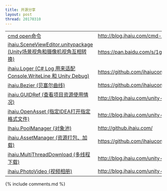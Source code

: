 ```yaml
---
title: 开源分享
layout: post
thread: 20170310
---
```



<table>

  <tr>
      <td><a target="_blank" href="http://blog.ihaiu.com/cmd-open/#content">cmd open命令</a></td>
      <td><a target="_blank" href="http://blog.ihaiu.com/cmd-open/#content">http://blog.ihaiu.com/cmd-open/#content</a></td>
  </tr>

  <tr>
      <td><a target="_blank" href="https://pan.baidu.com/s/1geSeW4j">ihaiu.SceneViewEditor.unitypackage (Unity场景视角和摄像机视角互相转换)</a></td>
      <td><a target="_blank" href="https://pan.baidu.com/s/1geSeW4j">https://pan.baidu.com/s/1geSeW4j</a></td>
  </tr>

  <tr>
      <td><a target="_blank" href="https://github.com/ihaiucom/ihaiu.Loger">ihaiu.Loger (C# Log 用来适配 Console.WriteLine 和 Unity Debug)</a></td>
      <td><a target="_blank" href="https://github.com/ihaiucom/ihaiu.Loger">https://github.com/ihaiucom/ihaiu.Loger</a></td>
  </tr>

  <tr>
      <td><a target="_blank" href="https://github.com/ihaiucom/ihaiu.Bezier">ihaiu.Bezier (贝塞尔曲线)</a></td>
      <td><a target="_blank" href="https://github.com/ihaiucom/ihaiu.Bezier">https://github.com/ihaiucom/ihaiu.Bezier</a></td>
  </tr>

  <tr>
      <td><a target="_blank" href="http://blog.ihaiu.com/unity-GUIDRef/">ihaiu.GUIDRef (查看项目资源使用情况)</a></td>
      <td><a target="_blank" href="http://blog.ihaiu.com/unity-GUIDRef/">http://blog.ihaiu.com/unity-GUIDRef</a></td>
  </tr>

  <tr>
      <td><a target="_blank" href="http://blog.ihaiu.com/unity-OpenAsset/">ihaiu.OpenAsset (指定IDEA打开指定格式文件)</a></td>
      <td><a target="_blank" href="http://blog.ihaiu.com/unity-OpenAsset/">http://blog.ihaiu.com/unity-OpenAsset</a></td>
  </tr>

  <tr>
      <td><a target="_blank" href="http://github.ihaiu.com/">Ihaiu.PoolManager (对象池)</a></td>
      <td><a target="_blank" href="http://github.ihaiu.com/">http://github.ihaiu.com/</a></td>
  </tr>
  <tr>
      <td><a target="_blank" href="https://github.com/ihaiucom/ihaiu.AssetManager">ihaiu.AssetManager (资源打包、加载)</a></td>
      <td><a target="_blank" href="https://github.com/ihaiucom/ihaiu.AssetManager">https://github.com/ihaiucom/ihaiu.AssetManager</a></td>
  </tr>
  <tr>
      <td><a target="_blank" href="http://blog.ihaiu.com/unity-多线程下载">ihaiu.MultiThreadDownload (多线程下载)</a></td>
      <td><a target="_blank" href="http://blog.ihaiu.com/unity-多线程下载">http://blog.ihaiu.com/unity-多线程下载</a></td>
  </tr>
  <tr>
      <td><a target="_blank" href="http://blog.ihaiu.com/unity-VideoPhoto/">ihaiu.PhotoVideo (视频相册)</a></td>
      <td><a target="_blank" href="http://blog.ihaiu.com/unity-VideoPhoto/">http://blog.ihaiu.com/unity-VideoPhoto/</a></td>
  </tr>

</table>
             

{% include comments.md %}
